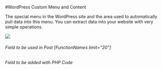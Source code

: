 #WordPress Custom Menu and Content

The special menu in the WordPress site and the area used to automatically pull data into this menu. You can extract data into your website with very simple operations.

![](https://fatihsayin.com.tr/function.png)

###### Field to be used in Post [FunctionNames limit="20"]
###### Field to be added with PHP Code <?php add_shortcode('FunctionNames' true); ?>
